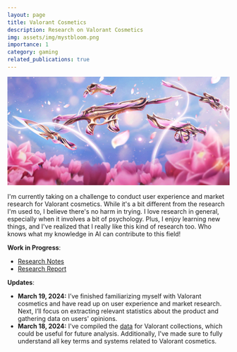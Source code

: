 ```yaml
---
layout: page
title: Valorant Cosmetics
description: Research on Valorant Cosmetics
img: assets/img/mystbloom.png
importance: 1
category: gaming
related_publications: true
---
```


<img src="https://raw.githubusercontent.com/shelvia-w/shelvia-w.github.io/refs/heads/master/assets/img/Bundle_Mystbloom.png" alt="Mystbloom Bundle">




I'm currently taking on a challenge to conduct user experience and market research for Valorant cosmetics. While it's a bit different from the research I'm used to, I believe there's no harm in trying. I love research in general, especially when it involves a bit of psychology. Plus, I enjoy learning new things, and I've realized that I really like this kind of research too. Who knows what my knowledge in AI can contribute to this field!

**Work in Progress**:
- [Research Notes](https://github.com/shelvia-w/Valorant-Cosmetics/blob/main/report/Valorant%20Cosmetics%20Research%20Notes.pdf)
- [Research Report](https://github.com/shelvia-w/Valorant-Cosmetics/blob/main/report/Valorant%20Cosmetics%20Research%20Report.pdf)

**Updates**:

- **March 19, 2024:** I’ve finished familiarizing myself with Valorant cosmetics and have read up on user experience and market research. Next, I’ll focus on extracting relevant statistics about the product and gathering data on users' opinions.
- **March 18, 2024:** I've compiled the [data](https://github.com/shelvia-w/Valorant-Cosmetics/tree/main/data) for Valorant collections, which could be useful for future analysis. Additionally, I've made sure to fully understand all key terms and systems related to Valorant cosmetics.